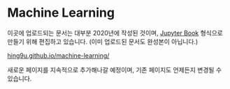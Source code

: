 # Machine Learning

이곳에 업로드되는 문서는 대부분 2020년에 작성된 것이며, [Jupyter Book](https://jupyterbook.org/) 형식으로 만들기 위해 편집하고 있습니다. (이미 업로드된 문서도 완성본이 아닙니다.)

[hing9u.github.io/machine-learning/](https://hing9u.github.io/machine-learning/)



새로운 페이지를 지속적으로 추가해나갈 예정이며, 기존 페이지도 언제든지 변경될 수 있습니다.